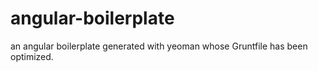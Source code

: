 angular-boilerplate
===================

an angular boilerplate generated with yeoman whose Gruntfile has been optimized.
